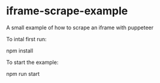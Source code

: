 # iframe-scrape-example
A small example of how to scrape an iframe with puppeteer

To intal first run:

npm install

To start the example:

npm run start

